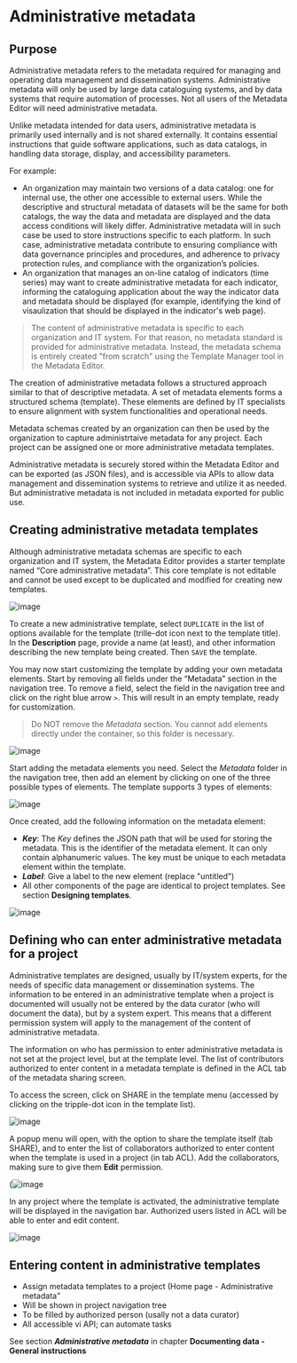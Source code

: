 # Administrative metadata

## Purpose

Administrative metadata refers to the metadata required for managing and operating data management and dissemination systems. Administrative metadata will only be used by large data cataloguing systems, and by data systems that require automation of processes. Not all users of the Metadata Editor will need administrative metadata.

Unlike metadata intended for data users, administrative metadata is primarily used internally and is not shared externally. It contains essential instructions that guide software applications, such as data catalogs, in handling data storage, display, and accessibility parameters. 

For example: 
- An organization may maintain two versions of a data catalog: one for internal use, the other one accessible to external users. While the descriptive and structural metadata of datasets will be the same for  both catalogs, the way the data and metadata are displayed and the data access conditions will likely differ. Administrative metadata will in such case be used to store instructions specific to each platform. In such case, administrative metadata contribute to ensuring compliance with data governance principles and procedures, and adherence to privacy protection rules, and compliance with the organization’s policies.
- An organization that manages an on-line catalog of indicators (time series) may want to create administrative metadata for each indicator, informing the cataloguing application about the way the indicator data and metadata should be displayed (for example, identifying the kind of visaulization that should be displayed in the indicator's web page).  

> The content of administrative metadata is specific to each organization and IT system. For that reason, no metadata standard is provided for administrative metadata. Instead, the metadata schema is entirely created "from scratch" using the Template Manager tool in the Metadata Editor. 

The creation of administrative metadata follows a structured approach similar to that of descriptive metadata. A set of metadata elements forms a structured schema (template). These elements are defined by IT specialists to ensure alignment with system functionalities and operational needs.

Metadata schemas created by an organization can then be used by the organization to capture administrtaive metadata for any project. Each project can be assigned one or more administrative metadata templates. 

Administrative metadata is securely stored within the Metadata Editor and can be exported (as JSON files), and is accessible via APIs to allow data management and dissemination systems to retrieve and utilize it as needed. But administrative metadata is not included in metadata exported for public use.  


## Creating administrative metadata templates

Although administrative metadata schemas are specific to each organization and IT system, the Metadata Editor provides a starter template named “Core administrative metadata”. This core template is not editable and cannot be used except to be duplicated and modified for creating new templates.

![image](img/ME_UG_v1-0-0_template_administrative_manager.png)

To create a new administrative template, select `DUPLICATE` in the list of options available for the template (trille-dot icon next to the template title). In the **Description** page, provide a name (at least), and other information describing the new template being created. Then `SAVE` the template.

You may now start customizing the template by adding your own metadata elements. Start by removing all fields under the “Metadata” section in the navigation tree. To remove a field, select the field in the navigation tree and click on the right blue arrow `>`. This will result in an empty template, ready for customization. 
  > Do NOT remove the *Metadata* section. You cannot add elements directly under the container, so this folder is necessary.

![image](img/ME_UG_v1-0-0_template_administrative_delete_field.png)

Start adding the metadata elements you need. Select the *Metadata* folder in the navigation tree, then add an element by clicking on one of the three possible types of elements. The template supports 3 types of elements: 

![image](img/ME_UG_v1-0-0_template_administrative_field_types.png)

Once created, add the following information on the metadata element:
- ***Key***: The *Key* defines the JSON path that will be used for storing the metadata. This is the identifier of the metadata element. It can only contain alphanumeric values. The key must be unique to each metadata element within the template.
- ***Label***: Give a label to the new element (replace "untitled")
- All other components of the page are identical to project templates. See section **Designing templates**.

![image](img/ME_UG_v1-0-0_template_administrative_field_new_elements.png)


## Defining who can enter administrative metadata for a project

Administrative templates are designed, usually by IT/system experts, for the needs of specific data management or dissemination systems. The information to be entered in an administrative template when a project is documented will usually not be entered by the data curator (who will document the data), but by a system expert. This means that a different permission system will apply to the management of the content of administrative metadata.

The information on who has permission to enter administrative metadata is not set at the project level, but at the template level. The list of contributors authorized to enter content in a metadata template is defined in the ACL tab of the metadata sharing screen.

To access the screen, click on SHARE in the template menu (accessed by clicking on the tripple-dot icon in the template list). 

![image](img/ME_UG_v1-0-0_template_administrative_share_menu.png)

A popup menu will open, with the option to share the template itself (tab SHARE), and to enter the list of collaborators authorized to enter content when the template is used in a project (in tab ACL). Add the collaborators, making sure to give them **Edit** permission.

(![image](img/ME_UG_v1-0-0_template_administrative_share_popup.png)

In any project where the template is activated, the administrative template will be displayed in the navigation bar. Authorized users listed in ACL will be able to enter and edit content.

![image](img/ME_UG_v1-0-0_template_administrative_in_project.png)


## Entering content in administrative templates

- Assign metadata templates to a project (Home page - Administrative metadata"
- Will be shown in project navigation tree
- To be filled by authorized person (usally not a data curator)
- All accessible vi API; can automate tasks
   
See section ***Administrative metadata*** in chapter **Documenting data - General instructions**
